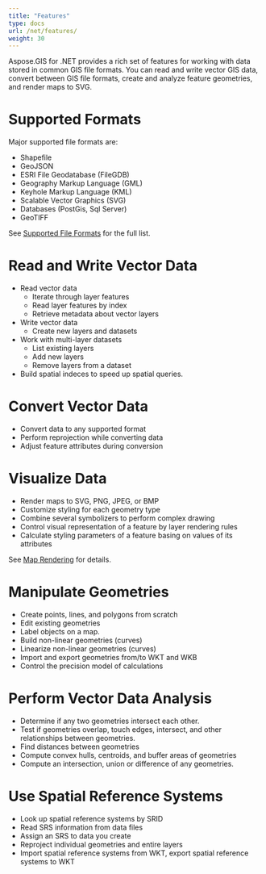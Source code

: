 ```yaml
---
title: "Features"
type: docs
url: /net/features/
weight: 30
---
```


Aspose.GIS for .NET provides a rich set of features for working with data stored in common GIS file formats. You can read and write vector GIS data, convert between GIS file formats, create and analyze feature geometries, and render maps to SVG.
# **Supported Formats**
Major supported file formats are:

- Shapefile
- GeoJSON
- ESRI File Geodatabase (FileGDB)
- Geography Markup Language (GML)
- Keyhole Markup Language (KML)
- Scalable Vector Graphics (SVG)
- Databases (PostGis, Sql Server)
- GeoTIFF

See [Supported File Formats](/gis/net/supported-file-formats-html/) for the full list.
# **Read and Write Vector Data**
- Read vector data
  - Iterate through layer features
  - Read layer features by index
  - Retrieve metadata about vector layers
- Write vector data
  - Create new layers and datasets
- Work with multi-layer datasets
  - List existing layers
  - Add new layers
  - Remove layers from a dataset
- Build spatial indeces to speed up spatial queries.
# **Convert Vector Data**
- Convert data to any supported format
- Perform reprojection while converting data
- Adjust feature attributes during conversion
# **Visualize Data**
- Render maps to SVG, PNG, JPEG, or BMP
- Customize styling for each geometry type
- Combine several symbolizers to perform complex drawing
- Control visual representation of a feature by layer rendering rules
- Calculate styling parameters of a feature basing on values of its attributes

See [Map Rendering](/gis/net/map-rendering-html/) for details.
# **Manipulate Geometries**
- Create points, lines, and polygons from scratch
- Edit existing geometries
- Label objects on a map.
- Build non-linear geometries (curves)
- Linearize non-linear geometries (curves)
- Import and export geometries from/to WKT and WKB
- Control the precision model of calculations
# **Perform Vector Data Analysis**
- Determine if any two geometries intersect each other.
- Test if geometries overlap, touch edges, intersect, and other relationships between geometries.
- Find distances between geometries
- Compute convex hulls, centroids, and buffer areas of geometries
- Compute an intersection, union or difference of any geometries.
# **Use Spatial Reference Systems**
- Look up spatial reference systems by SRID
- Read SRS information from data files
- Assign an SRS to data you create
- Reproject individual geometries and entire layers
- Import spatial reference systems from WKT, export spatial reference systems to WKT


